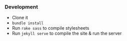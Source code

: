### Development

- Clone it
- `bundle install`
- Run `rake sass` to compile stylesheets
- Run `jekyll serve` to compile the site & run the server
